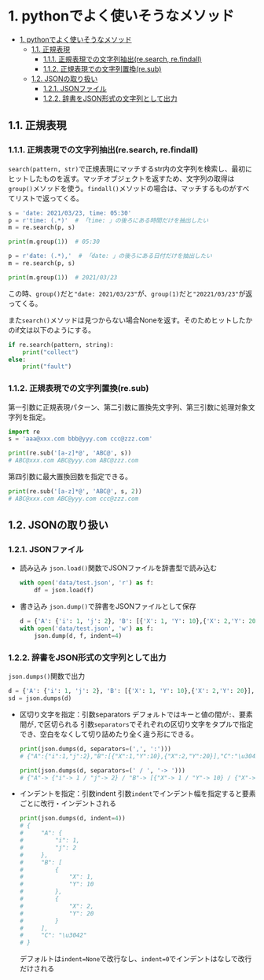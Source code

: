 # 1. pythonでよく使いそうなメソッド
- [1. pythonでよく使いそうなメソッド](#1-pythonでよく使いそうなメソッド)
  - [1.1. 正規表現](#11-正規表現)
    - [1.1.1. 正規表現での文字列抽出(re.search, re.findall)](#111-正規表現での文字列抽出research-refindall)
    - [1.1.2. 正規表現での文字列置換(re.sub)](#112-正規表現での文字列置換resub)
  - [1.2. JSONの取り扱い](#12-jsonの取り扱い)
    - [1.2.1. JSONファイル](#121-jsonファイル)
    - [1.2.2. 辞書をJSON形式の文字列として出力](#122-辞書をjson形式の文字列として出力)

## 1.1. 正規表現
### 1.1.1. 正規表現での文字列抽出(re.search, re.findall)
`search(pattern, str)`で正規表現にマッチするstr内の文字列を検索し、最初にヒットしたものを返す。マッチオブジェクトを返すため、文字列の取得は`group()`メソッドを使う。`findall()`メソッドの場合は、マッチするものがすべてリストで返ってくる。
```python
s = 'date: 2021/03/23, time: 05:30'
p = r'time: (.*)'  # 「time: 」の後ろにある時間だけを抽出したい
m = re.search(p, s)

print(m.group(1))  # 05:30

p = r'date: (.*),'  # 「date: 」の後ろにある日付だけを抽出したい
m = re.search(p, s)

print(m.group(1))  # 2021/03/23
```
この時、`group()`だと`"date: 2021/03/23"`が、`group(1)`だと`"20221/03/23"`が返ってくる。

また`search()`メソッドは見つからない場合Noneを返す。そのためヒットしたかのif文は以下のようにする。

```python
if re.search(pattern, string):
    print("collect")
else:
    print("fault")
```

### 1.1.2. 正規表現での文字列置換(re.sub)
第一引数に正規表現パターン、第二引数に置換先文字列、第三引数に処理対象文字列を指定。

```python
import re
s = 'aaa@xxx.com bbb@yyy.com ccc@zzz.com'

print(re.sub('[a-z]*@', 'ABC@', s))
# ABC@xxx.com ABC@yyy.com ABC@zzz.com
```

第四引数に最大置換回数を指定できる。
```python
print(re.sub('[a-z]*@', 'ABC@', s, 2))
# ABC@xxx.com ABC@yyy.com ccc@zzz.com
```

## 1.2. JSONの取り扱い
### 1.2.1. JSONファイル
* 読み込み
    `json.load()`関数でJSONファイルを辞書型で読み込む
    ```python
    with open('data/test.json', 'r') as f:
        df = json.load(f)
    ```

* 書き込み
    `json.dump()`で辞書をJSONファイルとして保存
    ```python
    d = {'A': {'i': 1, 'j': 2}, 'B': [{'X': 1, 'Y': 10},{'X': 2,'Y': 20}],'C': '    あ'}
    with open('data/test.json', 'w') as f:
        json.dump(d, f, indent=4)
    ```
### 1.2.2. 辞書をJSON形式の文字列として出力
`json.dumps()`関数で出力
```python
d = {'A': {'i': 1, 'j': 2}, 'B': [{'X': 1, 'Y': 10},{'X': 2,'Y': 20}],'C': 'あ'}
sd = json.dumps(d)
```

* 区切り文字を指定：引数separators
    デフォルトではキーと値の間が`:`、要素間が`,`で区切られる
    引数`separators`でそれぞれの区切り文字をタプルで指定でき、空白をなくして切り詰めたり全く違う形にできる。
    ```python
    print(json.dumps(d, separators=(',', ':')))
    # {"A":{"i":1,"j":2},"B":[{"X":1,"Y":10},{"X":2,"Y":20}],"C":"\u3042"}

    print(json.dumps(d, separators=(' / ', '-> ')))
    # {"A"-> {"i"-> 1 / "j"-> 2} / "B"-> [{"X"-> 1 / "Y"-> 10} / {"X"-> 2 / "Y"-> 20}] / "C"-> "\u3042"}
    ```
* インデントを指定：引数indent
    引数`indent`でインデント幅を指定すると要素ごとに改行・インデントされる
    ```python
    print(json.dumps(d, indent=4))
    # {
    #     "A": {
    #         "i": 1,
    #         "j": 2
    #     },
    #     "B": [
    #         {
    #             "X": 1,
    #             "Y": 10
    #         },
    #         {
    #             "X": 2,
    #             "Y": 20
    #         }
    #     ],
    #     "C": "\u3042"
    # }
    ```
    デフォルトは`indent=None`で改行なし、`indent=0`でインデントはなしで改行だけされる
